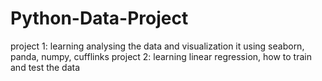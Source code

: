 # Python-Data-Project
project 1: learning analysing the data and visualization it using seaborn, panda, numpy, cufflinks
project 2: learning linear regression, how to train and test the data
